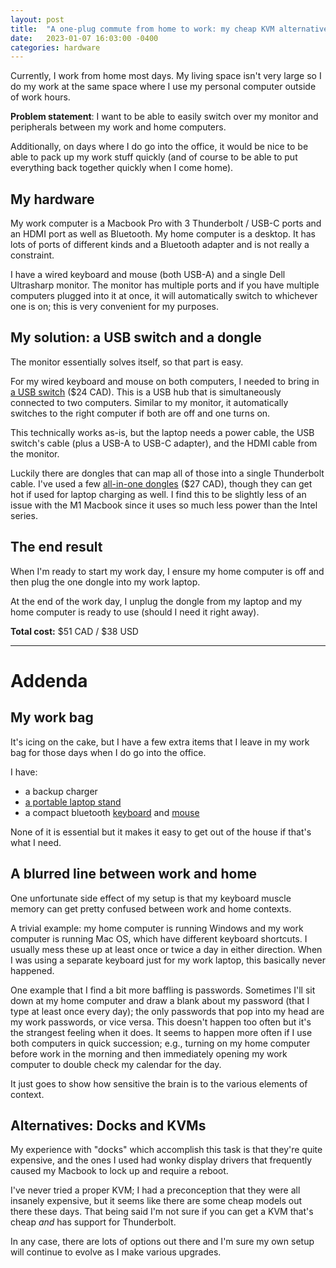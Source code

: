 ```yaml
---
layout: post
title:  "A one-plug commute from home to work: my cheap KVM alternative"
date:   2023-01-07 16:03:00 -0400
categories: hardware
---
```


Currently, I work from home most days.
My living space isn't very large so I do my work at the same space where I use my personal computer outside of work hours.

**Problem statement**: I want to be able to easily switch over my monitor and peripherals between my work and home computers.

Additionally, on days where I do go into the office, it would be nice to be able to pack up my work stuff quickly (and of course to be able to put everything back together quickly when I come home).

## My hardware

My work computer is a Macbook Pro with 3 Thunderbolt / USB-C ports and an HDMI port as well as Bluetooth.
My home computer is a desktop.
It has lots of ports of different kinds and a Bluetooth adapter and is not really a constraint.

I have a wired keyboard and mouse (both USB-A) and a single Dell Ultrasharp monitor.
The monitor has multiple ports and if you have multiple computers plugged into it at once, it will automatically switch to whichever one is on; this is very convenient for my purposes.

## My solution: a USB switch and a dongle

The monitor essentially solves itself, so that part is easy.

For my wired keyboard and mouse on both computers, I needed to bring in [a USB switch](https://www.amazon.ca/-/en/gp/product/B07TS5JNT3/) ($24 CAD).
This is a USB hub that is simultaneously connected to two computers.
Similar to my monitor, it automatically switches to the right computer if both are off and one turns on.

This technically works as-is, but the laptop needs a power cable, the USB switch's cable (plus a USB-A to USB-C adapter), and the HDMI cable from the monitor.

Luckily there are dongles that can map all of those into a single Thunderbolt cable.
I've used a few [all-in-one dongles](https://www.amazon.ca/-/en/gp/product/B09QKFGNS8/) ($27 CAD), though they can get hot if used for laptop charging as well.
I find this to be slightly less of an issue with the M1 Macbook since it uses so much less power than the Intel series.

## The end result

When I'm ready to start my work day, I ensure my home computer is off and then plug the one dongle into my work laptop.

At the end of the work day, I unplug the dongle from my laptop and my home computer is ready to use (should I need it right away).

**Total cost:** $51 CAD / $38 USD

---

# Addenda

## My work bag

It's icing on the cake, but I have a few extra items that I leave in my work bag for those days when I do go into the office.

I have:

- a backup charger
- [a portable laptop stand](https://www.therooststand.com/)
- a compact bluetooth [keyboard](https://www.logitech.com/en-ca/products/keyboards/k380-multi-device.920-011135.html) and [mouse](https://www.logitech.com/en-ca/products/mice/mx-anywhere-3.910-005833.html)

None of it is essential but it makes it easy to get out of the house if that's what I need.

## A blurred line between work and home

One unfortunate side effect of my setup is that my keyboard muscle memory can get pretty confused between work and home contexts.

A trivial example: my home computer is running Windows and my work computer is running Mac OS, which have different keyboard shortcuts.
I usually mess these up at least once or twice a day in either direction.
When I was using a separate keyboard just for my work laptop, this basically never happened.

One example that I find a bit more baffling is passwords.
Sometimes I'll sit down at my home computer and draw a blank about my password (that I type at least once every day); the only passwords that pop into my head are my work passwords, or vice versa.
This doesn't happen too often but it's the strangest feeling when it does.
It seems to happen more often if I use both computers in quick succession; e.g., turning on my home computer before work in the morning and then immediately opening my work computer to double check my calendar for the day.

It just goes to show how sensitive the brain is to the various elements of context.

## Alternatives: Docks and KVMs

My experience with "docks" which accomplish this task is that they're quite expensive, and the ones I used had wonky display drivers that frequently caused my Macbook to lock up and require a reboot.

I've never tried a proper KVM; I had a preconception that they were all insanely expensive, but it seems like there are some cheap models out there these days.
That being said I'm not sure if you can get a KVM that's cheap _and_ has support for Thunderbolt.

In any case, there are lots of options out there and I'm sure my own setup will continue to evolve as I make various upgrades.
